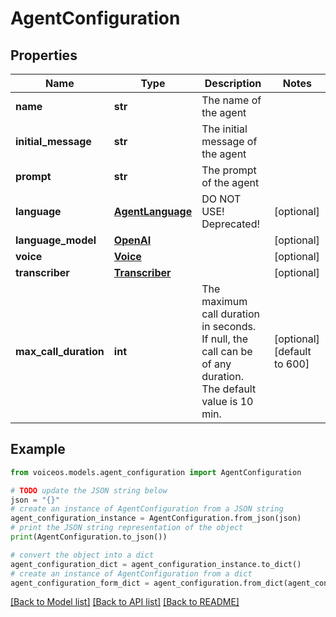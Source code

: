 # AgentConfiguration


## Properties

Name | Type | Description | Notes
------------ | ------------- | ------------- | -------------
**name** | **str** | The name of the agent | 
**initial_message** | **str** | The initial message of the agent | 
**prompt** | **str** | The prompt of the agent | 
**language** | [**AgentLanguage**](AgentLanguage.md) | DO NOT USE! Deprecated! | [optional] 
**language_model** | [**OpenAI**](OpenAI.md) |  | [optional] 
**voice** | [**Voice**](Voice.md) |  | [optional] 
**transcriber** | [**Transcriber**](Transcriber.md) |  | [optional] 
**max_call_duration** | **int** | The maximum call duration in seconds. If null, the call can be of any duration. The default value is 10 min. | [optional] [default to 600]

## Example

```python
from voiceos.models.agent_configuration import AgentConfiguration

# TODO update the JSON string below
json = "{}"
# create an instance of AgentConfiguration from a JSON string
agent_configuration_instance = AgentConfiguration.from_json(json)
# print the JSON string representation of the object
print(AgentConfiguration.to_json())

# convert the object into a dict
agent_configuration_dict = agent_configuration_instance.to_dict()
# create an instance of AgentConfiguration from a dict
agent_configuration_form_dict = agent_configuration.from_dict(agent_configuration_dict)
```
[[Back to Model list]](../README.md#documentation-for-models) [[Back to API list]](../README.md#documentation-for-api-endpoints) [[Back to README]](../README.md)


